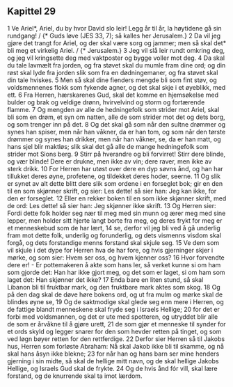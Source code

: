 ## Kapittel 29

1 Ve Ariel*, Ariel, du by hvor David slo leir! Legg år til år, la høytidene gå sin rundgang! / {* Guds løve (JES 33, 7); så kalles her Jerusalem.}
2 Da vil jeg gjøre det trangt for Ariel, og der skal være sorg og jammer; men så skal det* bli meg et virkelig Ariel. / {* Jerusalem.}
3 Jeg vil slå leir rundt omkring deg, og jeg vil kringsette deg med vaktposter og bygge voller mot deg.
4 Da skal du tale lavmælt fra jorden, og fra støvet skal du mumle fram dine ord; og din røst skal lyde fra jorden slik som fra en dødningemaner, og fra støvet skal din tale hviskes.
5 Men så skal dine fienders mengde bli som fint støv, og voldsmennenes flokk som fykende agner, og det skal skje i et øyeblikk, med ett.
6 Fra Herren, hærskarenes Gud, skal det komme en hjemsøkelse med bulder og brak og veldige drønn, hvirvelvind og storm og fortærende flamme.
7 Og mengden av alle de hedningefolk som strider mot Ariel, skal bli som en drøm, et syn om natten, alle de som strider mot det og dets borg, og som trenger inn på det.
8 Og det skal gå som når den sultne drømmer og synes han spiser, men når han våkner, da er han tom, og som når den tørste drømmer og synes han drikker, men når han våkner, se, da er han matt, og hans sjel blir maktløs; slik skal det gå alle de mange hedningefolk som strider mot Sions berg.
9 Stirr på hverandre og bli forvirret! Stirr dere blinde, og vær blinde! Dere er drukne, men ikke av vin; dere raver, men ikke av sterk drikk.
10 For Herren har utøst over dere en dyp søvns ånd, og han har tillukket deres øyne, profetene, og tildekket deres hoder, seerne.
11 Og slik er synet av alt dette blitt dere slik som ordene i en forseglet bok; gir en den til en som skjønner skrift, og sier: Les dette! så sier han: Jeg kan ikke, for den er forseglet.
12 Eller en rekker boken til en som ikke skjønner skrift, med de ord: Les dette! så sier han: Jeg skjønner ikke skrift.
13 Og Herren sier: Fordi dette folk holder seg nær til meg med sin munn og ærer meg med sine lepper, men holder sitt hjerte langt borte fra meg, og deres frykt for meg er et menneskebud som de har lært,
14 se, derfor vil jeg bli ved å gå underlig fram mot dette folk, underlig og forunderlig, og dets vismenns visdom skal forgå, og dets forstandige menns forstand skal skjule seg.
15 Ve dem som vil skjule i det dype for Herren hva de har fore, og hvis gjerninger skjer i mørke, og som sier: Hvem ser oss, og hvem kjenner oss?
16 Hvor forvendte dere er! - Er pottemakeren å akte som hans ler, så verket kunne si om ham som gjorde det: Han har ikke gjort meg, og det som er laget, si om ham som laget det: Han skjønner det ikke?
17 Enda bare en liten stund, så skal Libanon bli til fruktbar mark, og den fruktbare mark aktes som skog.
18 Og på den dag skal de døve høre bokens ord, og ut fra mulm og mørke skal de blindes øyne se,
19 Og de saktmodige skal glede seg enn mere i Herren, og de fattige blandt menneskene skal fryde seg i Israels Hellige;
20 for det er forbi med voldsmannen, og det er ute med spotteren, og utryddet blir alle de som er årvåkne til å gjøre urett,
21 de som gjør et menneske til synder for et ords skyld og legger snarer for den som hevder retten på tinget, og som ved løgn bøyer retten for den rettferdige.
22 Derfor sier Herren så til Jakobs hus, Herren som forløste Abraham: Nå skal Jakob ikke bli til skamme, og nå skal hans åsyn ikke blekne;
23 for når han og hans barn ser mine henders gjerning i sin midte, så skal de hellige mitt navn, og de skal hellige Jakobs Hellige, og Israels Gud skal de frykte.
24 Og de hvis ånd fór vill, skal lære forstand, og de knurrende skal ta imot lærdom.
